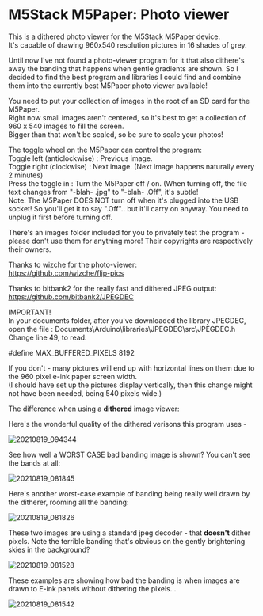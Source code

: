 # M5Stack M5Paper: Photo viewer
This is a dithered photo viewer for the M5Stack M5Paper device.                      
It's capable of drawing 960x540 resolution pictures in 16 shades of grey.            

Until now I've not found a photo-viewer program for it that also dithere's away the banding that happens when gentle gradients are shown. So I decided to find the best program and libraries I could find and combine them into the currently best M5Paper photo viewer available!

You need to put your collection of images in the root of an SD card for the M5Paper.                 
Right now small images aren't centered, so it's best to get a collection of 960 x 540 images to fill the screen.            
Bigger than that won't be scaled, so be sure to scale your photos!            

The toggle wheel on the M5Paper can control the program:         
Toggle left (anticlockwise) : Previous image.             
Toggle right (clockwise)    : Next image. (Next image happens naturally every 2 minutes)             
Press the toggle in         : Turn the M5Paper off / on. (When turning off, the file text changes from "-blah- .jpg" to "-blah- .Off", it's subtle!              
Note: The M5Paper DOES NOT turn off when it's plugged into the USB socket! So you'll get it to say ".Off".. but it'll carry on anyway. You need to unplug it first before turning off.          
           
There's an images folder included for you to privately test the program - please don't use them for anything more! Their copyrights are respectively their owners.             
               
Thanks to wizche for the photo-viewer:               
  https://github.com/wizche/flip-pics           
              
Thanks to bitbank2 for the really fast and dithered JPEG output:            
  https://github.com/bitbank2/JPEGDEC            
           
              
IMPORTANT!             
In your documents folder, after you've downloaded the library JPEGDEC,             
open the file : Documents\Arduino\libraries\JPEGDEC\src\JPEGDEC.h                 
Change line 49, to read:            
         
#define MAX_BUFFERED_PIXELS 8192          
           
If you don't - many pictures will end up with horizontal lines on them due to the 960 pixel e-ink paper screen width.           
(I should have set up the pictures display vertically, then this change might not have been needed, being 540 pixels wide.)         
          
The difference when using a **dithered** image viewer:          
         
Here's the wonderful quality of the dithered verisons this program uses -        
           
![20210819_094344](https://user-images.githubusercontent.com/1586332/130038142-1dad8b62-3d64-4a0a-bab9-514a60af25c2.jpg)             

See how well a WORST CASE bad banding image is shown? You can't see the bands at all:             

![20210819_081845](https://user-images.githubusercontent.com/1586332/130035486-fa2e13ce-0954-46ec-9f05-3cc708a0be89.jpg)            
            
Here's another worst-case example of banding being really well drawn by the ditherer, rooming all the banding:                

![20210819_081826](https://user-images.githubusercontent.com/1586332/130035501-c15486f1-0b2a-4841-8129-4ec7ead69391.jpg)       

       
These two images are using a standard jpeg decoder - that **doesn't** dither pixels. 
Note the terrible banding that's obvious on the gently brightening skies in the background?
          
![20210819_081528](https://user-images.githubusercontent.com/1586332/130035520-a7000128-d04a-40ee-906b-3a426f5204e2.jpg)           
           
These examples are showing how bad the banding is when images are drawn to E-ink panels without dithering the pixels...

![20210819_081542](https://user-images.githubusercontent.com/1586332/130035533-4de85768-bf3b-4ed9-ad6a-7306b4f1bb41.jpg)          
     
